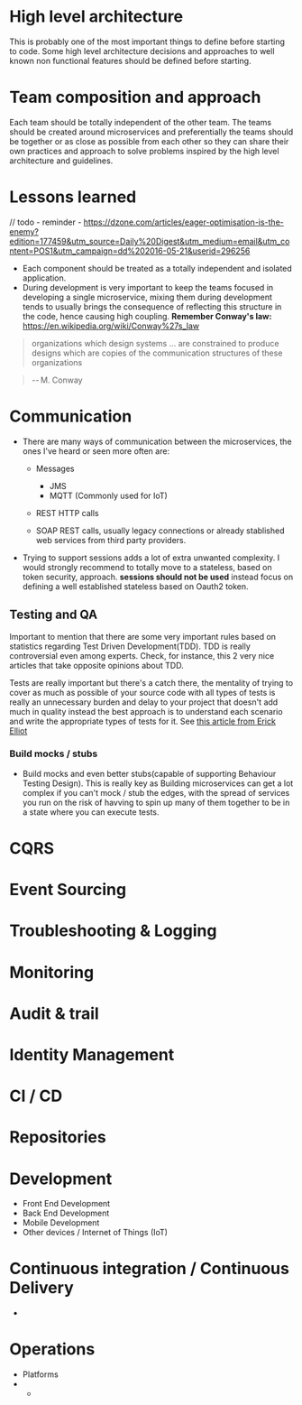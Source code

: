 # High level architecture

This is probably one of the most important things to define before starting to code. Some high level architecture decisions and approaches to well known non functional features should be defined before starting.

# Team composition and approach

Each team should be totally independent of the other team. The teams should be created around microservices and preferentially the teams should be together or as close as possible from each other so they can share their own practices and approach to solve problems inspired by the high level architecture and guidelines.

# Lessons learned

// todo - reminder - <https://dzone.com/articles/eager-optimisation-is-the-enemy?edition=177459&utm_source=Daily%20Digest&utm_medium=email&utm_content=POS1&utm_campaign=dd%202016-05-21&userid=296256>

- Each component should be treated as a totally independent and isolated application.
- During development is very important to keep the teams focused in developing a single microservice, mixing them during development tends to usually brings the consequence of reflecting this structure in the code, hence causing high coupling. **Remember Conway's law:** <https://en.wikipedia.org/wiki/Conway%27s_law>

> organizations which design systems ... are constrained to produce designs which are copies of the communication structures of these organizations

> -- M. Conway

# Communication

- There are many ways of communication between the microservices, the ones I've heard or seen more often are:

  - Messages

    - JMS
    - MQTT (Commonly used for IoT)

  - REST HTTP calls
  - SOAP REST calls, usually legacy connections or already stablished web services from third party providers.

- Trying to support sessions adds a lot of extra unwanted complexity. I would strongly recommend to totally move to a stateless, based on token security, approach. **sessions should not be used** instead focus on defining a well established stateless based on Oauth2 token.

## Testing and QA

Important to mention that there are some very important rules based on statistics regarding Test Driven Development(TDD). TDD is really controversial even among experts. Check, for instance, this 2 very nice articles that take opposite opinions about TDD.

Tests are really important but there's a catch there, the mentality of trying to cover as much as possible of your source code with all types of tests is really an unnecessary burden and delay to your project that doesn't add much in quality instead the  best approach is to understand each scenario and write the appropriate types of tests for it. See [this article from Erick Elliot](https://medium.com/javascript-scene/5-common-misconceptions-about-tdd-unit-tests-863d5beb3ce9#.dvs85rjln)

### Build mocks / stubs

- Build mocks and even better stubs(capable of supporting Behaviour Testing Design). This is really key as Building microservices can get a lot complex if you can't mock / stub the edges, with the spread of services you run on the risk of havving to spin up many of them together to be in a state where you can execute tests.

# CQRS

# Event Sourcing

# Troubleshooting & Logging

# Monitoring

# Audit & trail

# Identity Management

# CI / CD

# Repositories

# Development

- Front End Development
- Back End Development
- Mobile Development
- Other devices / Internet of Things (IoT)

# Continuous integration / Continuous Delivery

 -

# Operations

- Platforms
- -
